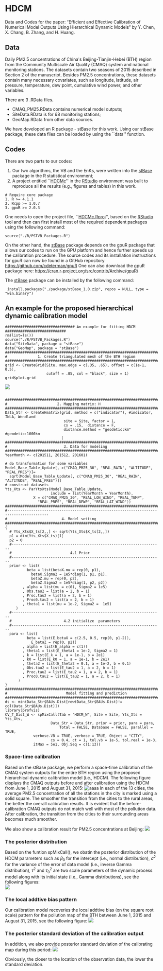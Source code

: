 # HDCM
Data and Codes for the paper: “Efficient and Effective Calibration of Numerical Model Outputs Using Hierarchical Dynamic Models” by Y. Chen, X. Chang, B. Zhang, and H. Huang. 

## Data
Daily PM2.5 concentrations of China's Beijing-Tianjin-Hebei (BTH) region from the Community Multiscale Air Quality (CMAQ) system and national monitoring stations. The datasets contain two seasons of 2015 described in Section 2 of the manuscript. Besides PM2.5 concentrations, these datasets contain many necessary covariates, such as longitude, latitude, air pressure, temperature, dew point, cumulative wind power, and other variables.

There are 3 .RData files. 
-	CMAQ_PM25.RData contains numerical model outputs;
-	SiteData.RData is for 68 monitoring stations;
-	GeoMap.RData from other data sources. 

We have developed an R package - stBase for this work. Using our stBase package, these data files can be loaded by using the ``data'' function. 

## Codes
There are two parts to our codes: 
1. Our two algorithms, the VB and the EnKs, were written into the [stBase](https://github.com/ChenYW68/HDCM/tree/main/HDCMc/package) package in the R statistical environment;
2. A project entitled ``[HDCMc](https://github.com/ChenYW68/HDCM/tree/main/HDCMc)'' in the [RStudio](https://www.rstudio.com/products/rstudio/download/) environment was built to reproduce all the results (e.g., figures and tables) in this work. 

```
# Require core package
1. R >= 4.1.1
2. Rcpp >= 1.0.7
3. gpuR >= 2.0.3
```
One needs to open the project file, ``[HDCMc.Rproj](https://github.com/ChenYW68/HDCM/tree/main/HDCMc)'', based on the [RStudio](https://www.rstudio.com/products/rstudio/download/) tool and then can first install most of the required dependent packages using the following command:
```
source("./R/PSTVB_Packages.R")
```
On the other hand, the [stBase](https://github.com/ChenYW68/HDCM/tree/main/HDCMc/package) package depends on the gpuR package that allows our codes to run on the GPU platform and hence further speeds up the calibration procedure. The source codes and its installation instructions for gpuR can now be found in a GitHub repository https://github.com/cdeterman/gpuR One can also download the gpuR package here: https://cran.r-project.org/src/contrib/Archive/gpuR/

The [stBase](https://github.com/ChenYW68/HDCM/tree/main/HDCMc/package) package can be installed by the following command:
```
 install.packages("./package/stBase_1.0.zip", repos = NULL, type = "win.binary")
```

## An example for the proposed hierarchical dynamic calibration model
```
################################ An example for fitting HDCM ############################
rm(list=ls())
source("./R/PSTVB_Packages.R")
data("SiteData", package = "stBase")
data("GeoMap", package = "stBase")
##########################################################################################
#              1. Create triangulated mesh of the BTH region
##########################################################################################
grid <- CreateGrid(Site, max.edge = c(.35, .65), offset = c(1e-1, 0.5),
                   cutoff = .05, col = "black", size = 1)
grid$plot.grid
```
![](./HDCMc/figure/Fig4.png)
```

##########################################################################################
#                       2. Mapping matrix: H
##########################################################################################
Data_Str <- CreateHmatrix(grid, method = c("indicator"), #indicator, INLA, Wendland
                           site = Site, factor = 1, 
                           cs = .15,  distance = F,
                           distance.method = "geodetic:km" #geodetic:1000km
                          )
##########################################################################################
#                          3. Data for modeling 
##########################################################################################
YearMonth <- c(201511, 201512, 201601)

# do transformation for some variables 
Model_Base_Table_Update[, c("CMAQ_PM25_30", "REAL_RAIN", "ALTITUDE", "REAL_PRES")]=
  sqrt(Model_Base_Table_Update[, c("CMAQ_PM25_30", "REAL_RAIN", "ALTITUDE", "REAL_PRES")])
# construct datasets  
Yts_Xts <- ParYtsXts(Model_Base_Table_Update, 
                     include = list(YearMonth = YearMonth),
		     X = c("CMAQ_PM25_30", "REAL_LON_WIND", "REAL_TEMP",
			   "REAL_PRES", "REAL_DEWP", "REAL_LAT_WIND"))
##########################################################################################
#-----------------------------------------------------------------------------------------
#                         4. Model setting
##########################################################################################
{
  # Yts_Xts$X_ts[2,,] <- sqrt(Yts_Xts$X_ts[2,,])
  p1 = dim(Yts_Xts$X_ts)[1]
  p2 = 0
  #---------------------------------------------------------------------
  #                           4.1 Prior
  #---------------------------------------------------------------------
  prior <- list(
	      beta = list(betaX.mu = rep(0, p1),
			betaX.Sigma2 = 1e5*diag(1, p1, p1),
			betaZ.mu = rep(0, p2),
			betaZ.Sigma2 = 1e5*diag(1, p2, p2))
	    , alpha = list(mu = c(0), Sigma2 = 1e5)
	    , Obs.tau2 = list(a = 2, b = 1)
	    , Proc.tau2 = list(a = 2, b = 1)
	    , Proc0.tau2 = list(a = 2, b = 1)
	    , theta1 = list(mu = 1e-2, Sigma2 =  1e5)
	 )
  #---------------------------------------------------------------------
  #                        4.2 initialize  parameters
  #---------------------------------------------------------------------
  para <- list(
	      beta = list(E_betaX = c(2.5, 0.5, rep(0, p1-2)), 
			E_betaZ = rep(0, p2))
	    , alpha = list(E_alpha = c(1))
	    , theta1 = list(E_theta1 = 1e-2, Sigma2 = 1)
	    , k = list(E_k = 1, a = 1e-1, b = 2e1)
	    , k0 = list(E_k0 = 1, a = 1e-1, b = 2e1)
	    , theta2 = list(E_theta2 = 0.1, a = 1e-2, b = 0.1) 
	    , Obs.tau2 = list(E_tau2 = 1, a = 2, b = 1)
	    , Proc.tau2 = list(E_tau2 = 1, a = 2, b = 1)
	    , Proc0.tau2 = list(E_tau2 = 1, a = 2, b = 1)
	  )
}
##########################################################################################
#                           Model fitting and prediction
##########################################################################################
ds <- min(Data_Str$BAUs.Dist[row(Data_Str$BAUs.Dist)!= col(Data_Str$BAUs.Dist)])
library(profvis)
CV_T_Dist_W <- spMixCall(Tab = "HDCM_W", Site = Site, Yts_Xts = Yts_Xts, 
            		 Data_Str = Data_Str, prior = prior, para = para, 
                         Total = FALSE, Database = FALSE, parallel = TRUE, 
			 verbose.VB = TRUE, verbose = TRUE, Object = "CITY",
            		 cs = 0.4, ct = 1, tol.vb = 1e-5, tol.real = 1e-3, 
			 itMax = 5e1, Obj.Seq = c(1:13))
```

### Space-time calibration
Based on the stBase package, we perform a space-time calibration of the CMAQ system outputs for the entire BTH region using the proposed hierarchical dynamic calibration model (i.e., HDCM). The following figure displays the CMAQ outputs before and after calibration using the HDCM from June 1, 2015 and August 31, 2015:
![aaaa](./HDCMc/figure/FigS3_Cali.png)
In each of the 13 cities, the average PM2.5 concentration of all the stations in the city is marked using a solid square. The smoother the transition from the cities to the rural areas, the better the overall calibration results. It is evident that the before-calibration CMAQ outputs do not match well with most of the pollution data. After calibration, the transition from the cities to their surrounding areas becomes much smoother.

We also show a calibration result for PM2.5 concentrations at Beijing:
![](./HDCMc/figure/Fig7_Beijing_S.png)

### The posterior distribution
Based on the funtion spMixCall(), we obatin the posterior distribution of the HDCM parameters such as $`\beta_0`$ for the intercept (i.e., normal distribution), $`\sigma^2`$ for the variance of the error of data model (i.e., inverse Gamma distribution),  $`\tau^2`$ and $`\tau_0^2`$ are two scale parameters of the dynamic process model along with its initial state  (i.e., Gamma distributions), see the following figures:  
![](./HDCMc/figure/Estimate_para.png)

### The local addtive bias pattern
Our calibration model recoveries the local addtive bias (on the square root scale) pattern for the pollution map of the BTH between June 1, 2015 and August 31, 2015, see the following figure:
![](./HDCMc/figure/Fig_S_wts.png)

### The posterior standard deviation of the calibration output
In addition, we also provide posterior standard deviation of the calibrating map during this period:
![](./HDCMc/figure/Fig_S_sd.png)

Obviously, the closer to the location of the observation data, the lower the standard deviation.

